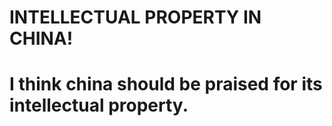 <html>
<body>
 <h1> INTELLECTUAL PROPERTY IN CHINA!<h1/>
  <p>  I think china should be praised for its intellectual property.
    
    
  <body>
    <html>
